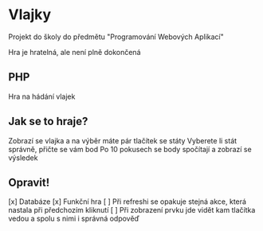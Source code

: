 # Vlajky
Projekt do školy do předmětu "Programování Webových Aplikací"

Hra je hratelná, ale není plně dokončená

## PHP
Hra na hádání vlajek

## Jak se to hraje?
Zobrazí se vlajka a na výběr máte pár tlačítek se státy
Vyberete li stát správně, přičte se vám bod
Po 10 pokusech se body spočítají a zobrazí se výsledek

## Opravit!
[x] Databáze
[x] Funkční hra
[ ] Při refreshi se opakuje stejná akce, která nastala při předchozím kliknutí
[ ] Při zobrazení prvku jde vidět kam tlačítka vedou a spolu s nimi i správná odpověď
